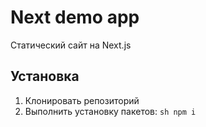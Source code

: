 # Next demo app

Статический сайт на Next.js

## Установка

1. Клонировать репозиторий
2. Выполнить установку пакетов: ```sh npm i```
